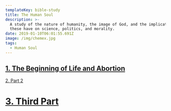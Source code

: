 ```yaml
---
templateKey: bible-study
title: The Human Soul
description: >-
  A study of the nature of humanity, the image of God, and the implications
  these have on science, politics, and morality.
date: 2019-01-10T06:01:55.691Z
image: /img/chemex.jpg
tags:
  - Human Soul
---
```

## [1. The Beginning of Life and Abortion](https://pensive-jennings-ff7cbd.netlify.com/bible-studies/parts/the-beginning-of-life-and-abortion/)

[2. Part 2](https://google.com)

# [3. Third Part](https://nba.com)
